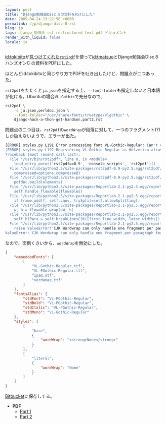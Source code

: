 ```yaml
---
layout: post
title: "Django勉強会Disc.8の資料をRSTにした"
date: 2009-04-24 13:22:58 +0000
permalink: /jp/django-disc-8-rst
blog: jp
tags: django 勉強会 rst restructured text pdf ドキュメント
render_with_liquid: false
locale: ja
---
```


[id:tokibito](http://d.hatena.ne.jp/nullpobug/ "岡野真也")が[見つけてくれた](http://d.hatena.ne.jp/nullpobug/20090424)[`rst2pdf`](https://rst2pdf.org/)を使って[id:tmatsuo](http://takashi-matsuo.blogspot.com/ "松尾貴史")とDjango勉強会Disc.8 ハンズオンC の資料をPDFにした。

ほとんどid:tokibitoと同じやり方でPDFを吐き出したけど、問題点が二つあった。

`rst2pdf`をたたくと`ja.json`を指定する上、`--font-folder`も指定しないと日本語が化ける。Ubuntuの場合`VL-Gothic`で充分なので、

```bash
rst2pdf \
    -s ja.json,perldoc.json \
    --font-folder="/usr/share/fonts/truetype/vlgothic" \
    django-hack-a-thon-get-handson.part2.rst
```

問題点の二つ目は、`rst2pdf`の`wordWrap`が段落に対して、一つのフラグメント(?)しか扱えないようで、エラーが出た。

```bash
[ERROR] styles.py L191 Error processing font VL-Gothic-Regular: Can't open file "ipam.otf"
[ERROR] styles.py L192 Registering VL-Gothic-Regular as Helvetica alias
Traceback (most recent call last):
  File "/usr/bin/rst2pdf", line 8, in <module>
    load_entry_point('rst2pdf==0.9', 'console_scripts', 'rst2pdf')()
  File "/usr/lib/python2.5/site-packages/rst2pdf-0.9-py2.5.egg/rst2pdf/createpdf.py", line 1212, in main
    compressed=options.compressed)
  File "/usr/lib/python2.5/site-packages/rst2pdf-0.9-py2.5.egg/rst2pdf/createpdf.py", line 991, in createPdf
    pdfdoc.build(elements)
  File "/usr/lib/python2.5/site-packages/Reportlab-2.1-py2.5.egg/reportlab/platypus/doctemplate.py", line 740, in build
    self.handle_flowable(flowables)
  File "/usr/lib/python2.5/site-packages/Reportlab-2.1-py2.5.egg/reportlab/platypus/doctemplate.py", line 638, in handle_flowable
    if frame.add(f, self.canv, trySplit=self.allowSplitting):
  File "/usr/lib/python2.5/site-packages/Reportlab-2.1-py2.5.egg/reportlab/platypus/frames.py", line 141, in _add
    w, h = flowable.wrap(aW, h)
  File "/usr/lib/python2.5/site-packages/Reportlab-2.1-py2.5.egg/reportlab/platypus/paragraph.py", line 567, in wrap
    self.blPara = self.breakLinesCJK([first_line_width, later_widths])
  File "/usr/lib/python2.5/site-packages/Reportlab-2.1-py2.5.egg/reportlab/platypus/paragraph.py", line 819, in breakLinesCJK
    raise ValueError('CJK Wordwrap can only handle one fragment per paragraph for now')
ValueError: CJK Wordwrap can only handle one fragment per paragraph for now
```

なので、面倒くさいから、`wordWrap`を無効にした。

```json
{
    "embeddedFonts": [
        [
            "VL-Gothic-Regular.ttf",
            "VL-PGothic-Regular.ttf",
            "ipam.otf",
            "verdanaz.ttf"
        ]
    ],
    "fontsAlias": {
        "stdFont": "VL-PGothic-Regular",
        "stdBold": "VL-PGothic-Regular",
        "stdItalic": "VL-PGothic-Regular",
        "stdMono": "VL-Gothic-Regular"
    },
    "styles": [
        [
            "base",
            {
                "wordWrap": "<strong>None</strong>"
            }
        ],
        [
            "literal",
            {
                "wordWrap": "None"
            }
        ]
    ]
}
```

[Bitbucket](http://bitbucket.org/tmatsuo/gae-handson/src/)に保存してる。

- **PDF**
    - [Part 1](http://bitbucket.org/tmatsuo/gae-handson/raw/12bccec0295a/django-hack-a-thon-get-handson.pdf)
    - [Part 2](http://bitbucket.org/tmatsuo/gae-handson/raw/12bccec0295a/django-hack-a-thon-get-handson.part2.pdf)
